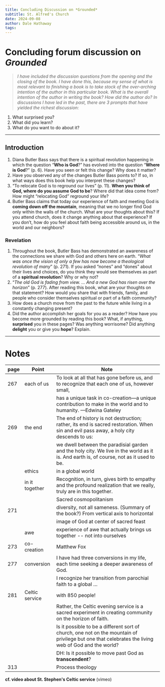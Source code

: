 ```yaml
---
title: Concluding Discussion on *Grounded*
subtitle: St. Alfred's Church
date: 2024-09-08
author: Dale Hathaway
tags: 
---
```

# Concluding forum discussion on *Grounded*

> *I have included the discussion questions from the opening and the closing of the book. I have done this, because my sense of what is most relevant to finishing a book is to take stock of the over-arching intention of the author in this particular book. What is the overall intention of the author in writing the book? How did the author do? In discussions I have led in the past, there are 3 prompts that have yielded the richest discussion:*

1. What surprised you?
2. What did you learn?
3. What do you want to do about it?

---

## Introduction
1. Diana Butler Bass says that there is a spiritual revolution happening in which the question “**Who is God**?” has evolved into the question “**Where is God**?” (p. 6).  Have you seen or felt this change? Why does it matter?
2. Have you observed any of the changes Butler Bass points to? If so, in what ways does this book help you interpret these changes?
3. “To relocate God is to reground our lives” (p. 11).  **When you think of God, where do you assume God to be**? Where did that idea come from? How might “relocating God” reground your life? 
4. Butler Bass claims that today our experience of faith and meeting God is **coming down off the mountain**, meaning that we no longer find God only within the walls of the church. What are your thoughts about this?  If you attend church, does it change anything about that experience? If you don’t, how do you feel about faith being accessible around us, in the world and our neighbors?
### Revelation
1. Throughout the book, Butler Bass has demonstrated an awareness of the connections we share with God and others here on earth. “*What was once the vision of only a few has now become a theological revolution of many*” (p. 271). If you asked “nones” and “dones” about their lives and choices, do you think they would see themselves as part of a **spiritual revolution**? Why or why not?
2. “*The old God is fading from view. … And a new God has risen over the horizon*” (p. 277). After reading this book, what are your thoughts on that statement? How would you share that with friends, family, and people who consider themselves spiritual or part of a faith
community?
3. How does a church move from the past to the future while living in a constantly changing present?
4. Did the author accomplish her goals for you as a reader?  How have you become more grounded by reading this book? What, if anything, **surprised** you in these pages?  Was anything worrisome? Did anything **delight** you or give you **hope**? Explain.

---

# Notes

| page | Point          | Note                                                                                                                                               |
|------|----------------|----------------------------------------------------------------------------------------------------------------------------------------------------|
| 267  | each of us     | To look at all that has gone before us, and to recognize that each one of us, however small,                                                       |
|      |                | has a unique task in co-creation—a unique contribution to make in the world and to humanity. —Edwina Gateley                                       |
| 269  | the end        | The end of history is not destruction; rather, its end is sacred restoration. When sin and evil pass away, a holy city descends to us:             |
|      |                | we dwell between the paradisial garden and the holy city. We live in the world as it is. And earth is, of course, not as it used to be.            |
|      | ethics         | in a global world                                                                                                                                  |
|      | in it together | Recognition, in turn, gives birth to empathy and the profound realization that we really, truly are in this together.                              |
|      |                | Sacred cosmopolitanism                                                                                                                             |
| 271  |                | diversity, not all sameness. (Summary of the book?) From vertical axis to horizontal                                                               |
|      |                | image of God at center of sacred feast                                                                                                             |
|      | awe            | experience of awe that actually brings us together -- not into ourselves                                                                           |
| 273  | co-creation    | Matthew Fox                                                                                                                                        |
| 277  | conversion     | I have had three conversions in my life, each time seeking a deeper awareness of God.                                                              |
|      |                | I recognize her transition from parochial faith to a global …                                                                                      |
| 281  | Celtic service | with 850 people!                                                                                                                                   |
|      |                | Rather, the Celtic evening service is a sacred experiment in creating community on the horizon of faith.                                           |
|      |                | Is it possible to be a different sort of church, one not on the mountain of privilege but one that celebrates the living web of God and the world? |
|      |                | DH: Is it possible to move past God as **transcendent**?                                                                                           |
| 313  |                | Process theology                                                                                                                                   |

**cf. video about St. Stephen's Celtic service** (vimeo)
